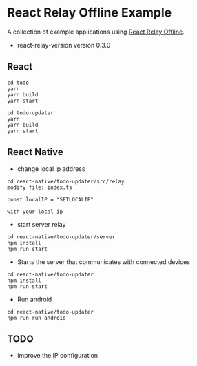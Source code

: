 # React Relay Offline Example

A collection of example applications using [React Relay Offline](https://github.com/morrys/react-relay-offline).

* react-relay-version version 0.3.0


## React

```
cd todo
yarn
yarn build
yarn start
```


```
cd todo-updater
yarn
yarn build
yarn start
```

## React Native

* change local ip address


```
cd react-native/todo-updater/src/relay
modify file: index.ts

const localIP = "SETLOCALIP"

with your local ip
```

* start server relay

```
cd react-native/todo-updater/server
npm install
npm run start
```

* Starts the server that communicates with connected devices

```
cd react-native/todo-updater
npm install
npm run start
```

* Run android

```
cd react-native/todo-updater
npm run run-android
```

## TODO

* improve the IP configuration
